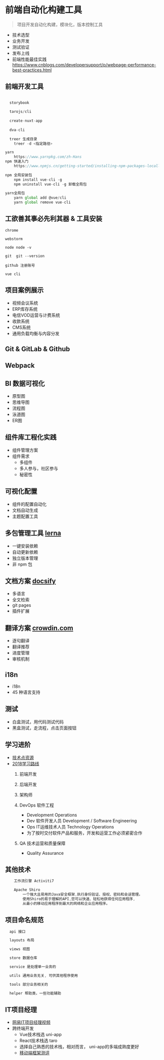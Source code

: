 # 前端自动化构建工具

> 项目开发自动化构建，模块化，版本控制工具

* 技术选型
* 业务开发
* 测试验证
* 发布上线
* 前端性能最佳实践
	https://www.cnblogs.com/developersupport/p/webpage-performance-best-practices.html



## 前端开发工具
```jsx
  
  storybook
  
  tarojs/cli
  
  create-nuxt-app
  
  dva-cli
  
  treer 生成目录
    treer -d <指定路径>

yarn
	https://www.yarnpkg.com/zh-Hans
npm 快速入门
	https://www.npmjs.cn/getting-started/installing-npm-packages-locally
  
npm 全局安装包
	npm install vue-cli -g
	npm uninstall vue-cli -g 卸载全局包
	
yarn全局包
	yarn global add @vue/cli
	yarn global remove vue-cli
```



## 工欲善其事必先利其器 & 工具安装
```
chrome

webstorm

node node -v

git  git --version

github 注册账号

vue cli

```



## 项目案例展示
* 视频会议系统
* ERP库存系统
* 电信VOD运营与计费系统
* 收款系统
* CMS系统
* 通用负载均衡与内容分发



## Git & GitLab & Github



## Webpack



## BI 数据可视化
* 原型图
* 思维导图
* 流程图
* 泳道图
* ER图



## 组件库工程化实践
* 组件管理方案
* 组件需求
	- 多组件
	- 多人参与，社区参与
	- 秘密性



## 可视化配置
* 组件的配置自动化
* 文档自动生成
* 主题配置工具



## 多包管理工具 [lerna](https://lernajs.io)
* 一键安装依赖
* 自动更新依赖
* 独立版本管理
* 非 npm 包



## 文档方案 [docsify](https://docsify.js.org/#/zh-cn/quickstart)
* 多语言
* 全文检索
* git pages
* 插件扩展



## 翻译方案 [crowdin.com](https://crowdin.com)
* 逐句翻译
* 翻译推荐
* 进度管理
* 审核机制



## i18n
* i18n
* 45 种语言支持



## 测试
* 白盒测试，用代码测试代码
* 黑盒测试，走流程，点击页面按钮


## 学习进阶
* [技术点资源](https://www.jianshu.com/p/063a620ef466)
* [2018学习路线](https://github.com/kamranahmedse/developer-roadmap)
	1. 前端开发
	2. 后端开发
	3. 架构师
	4. DevOps 软件工程
		* Development Operations
		* Dev 软件开发人员 Development / Software Engineering
		* Ops IT运维技术人员 Technology Operations
		* 为了按时交付软件产品和服务，开发和运营工作必须紧密合作

	5. QA 技术运营和质量保障
		* Quality Assurance



## 其他技术
```jsx
	工作流引擎 Activiti7

	Apache Shiro
		一个强大且易用的Java安全框架,执行身份验证、授权、密码和会话管理。
		使用Shiro的易于理解的API,您可以快速、轻松地获得任何应用程序,
		从最小的移动应用程序到最大的网络和企业应用程序。

```


## 项目命名规范

```jsx
  api 接口

  layouts 布局

  views 视图

  store 数据仓库

  service 是处理单一业务的

  utils 通用业务无关, 可供其他程序使用

  tools 部分业务相关的

  helper 帮助类，一些功能辅助
```


## IT项目经理
* [网易IT项目经理视频](https://mooc.study.163.com/smartSpec/detail/55001.htm)
* 跨终端开发
  * Vue技术栈选 uni-app
  * React技术栈选 taro
  * 选择自己熟悉的技术栈，相对而言， uni-app的多端成熟度更好
  * [移动端框架测评](https://juejin.im/post/5cfdcf056fb9a07ecd3d5068#heading-13)
